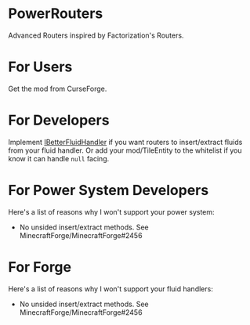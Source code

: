 # PowerRouters

Advanced Routers inspired by Factorization's Routers.

# For Users

Get the mod from CurseForge.

# For Developers

Implement [IBetterFluidHandler](src/main/java/com/github/soniex2/powerrouters/api/fluids/IBetterFluidHandler.java) if you want routers to insert/extract fluids from your fluid handler. Or add your mod/TileEntity to the whitelist if you know it can handle `null` facing.

# For Power System Developers

Here's a list of reasons why I won't support your power system:

- No unsided insert/extract methods. See MinecraftForge/MinecraftForge#2456

# For Forge

Here's a list of reasons why I won't support your fluid handlers:

- No unsided insert/extract methods. See MinecraftForge/MinecraftForge#2456
